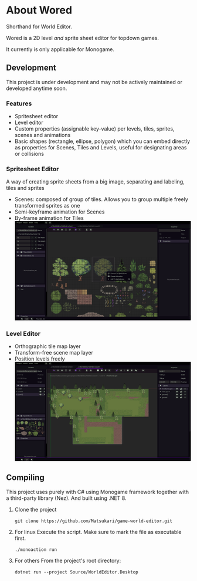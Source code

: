 # About Wored 
Shorthand for World Editor.

Wored is a 2D level *and* sprite sheet editor for topdown games. 

It currently is only applicable for Monogame.

## Development 
This project is under development and may not be actively maintained or developed anytime soon.

### Features
- Spritesheet editor 
- Level editor
- Custom properties (assignable key-value) per levels, tiles, sprites, scenes and animations 
- Basic shapes (rectangle, ellipse, polygon) which you can embed directly as properties for Scenes, Tiles and Levels, useful for designating areas or collisions


### Spritesheet Editor
A way of creating sprite sheets from a big image, separating and labeling, tiles and sprites
- Scenes: composed of group of tiles. Allows you to group multiple freely transformed sprites as one
- Semi-keyframe animation for Scenes
- By-frame animation for Tiles
![Spritesheet View](Screenshots/sheet_view.png "Sheet")

### Level Editor
- Orthographic tile map layer
- Transform-free scene map layer
- Position levels freely
![Level View](Screenshots/world_view.png "Level")

## Compiling
This project uses purely with C# using Monogame framework together with a third-party library (Nez). And built using .NET 8.
1. Clone the project
	```
	git clone https://github.com/Matsukari/game-world-editor.git
	```

2. For linux 
	Execute the script. Make sure to mark the file as executable first. 
	```
	./monoaction run
	```

2. For others
	From the project's root directory:
	```
	dotnet run --project Source/WorldEditor.Desktop
	```


